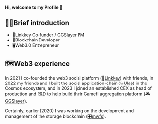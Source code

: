 #### Hi, welcome to my Profile 👋

<!--
**meta-bowen/meta-bowen** is a ✨ _special_ ✨ repository because its `README.md` (this file) appears on your GitHub profile.

Here are some ideas to get you started:

- 🔭 I’m currently working on ...
- 🌱 I’m currently learning ...
- 👯 I’m looking to collaborate on ...
- 🤔 I’m looking for help with ...
- 💬 Ask me about ...
- 📫 How to reach me: ...
- 😄 Pronouns: ...
- ⚡ Fun fact: ...
-->

## 👨‍💻Brief introduction

- 🔭Linkkey Co-funder / GGSlayer PM
- 🔗Blockchain Developer
- 🖥️Web3.0 Entrepreneur



## 🗺️Web3 experience

In 2021 I co-founded the web3 social platform (🔑[Linkkey](https://linkkey.io)) with friends, in 2022 my friends and I built the social application-chain (♾️[Ulas](https://ulas.network)) in the Cosmos ecosystem, and in 2023 I joined an established CEX as head of production and R&D to help build their Gamefi aggregation platform (🎮[GGSlayer](https://ggslayer.io)).

Certainly, earlier (2020) I was working on the development and management of the storage blockchain (🎛️[mwfs](https://www.sohu.com/a/430905346_100105055)).
